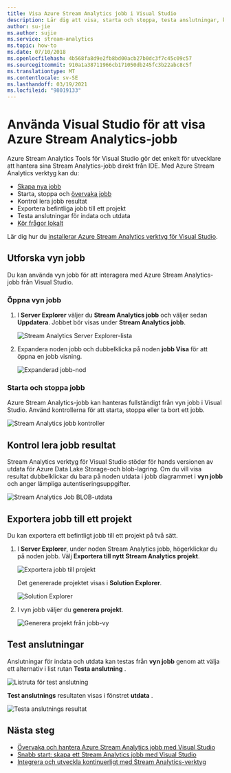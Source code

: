 ```yaml
---
title: Visa Azure Stream Analytics jobb i Visual Studio
description: Lär dig att visa, starta och stoppa, testa anslutningar, kontrol lera resultat och exportera dina Azure Stream Analytics-jobb med Visual Studio.
author: su-jie
ms.author: sujie
ms.service: stream-analytics
ms.topic: how-to
ms.date: 07/10/2018
ms.openlocfilehash: 4b568fa8d9e2fb8bd00acb27b0dc3f7c45c09c57
ms.sourcegitcommit: 910a1a38711966cb171050db245fc3b22abc8c5f
ms.translationtype: MT
ms.contentlocale: sv-SE
ms.lasthandoff: 03/19/2021
ms.locfileid: "98019133"
---
```

# <a name="use-visual-studio-to-view-azure-stream-analytics-jobs"></a>Använda Visual Studio för att visa Azure Stream Analytics-jobb

Azure Stream Analytics Tools för Visual Studio gör det enkelt för utvecklare att hantera sina Stream Analytics-jobb direkt från IDE. Med Azure Stream Analytics verktyg kan du:
- [Skapa nya jobb](stream-analytics-quick-create-vs.md)
- Starta, stoppa och [övervaka jobb](stream-analytics-monitor-jobs-use-vs.md)
- Kontrol lera jobb resultat
- Exportera befintliga jobb till ett projekt
- Testa anslutningar för indata och utdata
- [Kör frågor lokalt](stream-analytics-vs-tools-local-run.md)

Lär dig hur du [installerar Azure Stream Analytics verktyg för Visual Studio](stream-analytics-tools-for-visual-studio-install.md).

## <a name="explore-the-job-view"></a>Utforska vyn jobb

Du kan använda vyn jobb för att interagera med Azure Stream Analytics-jobb från Visual Studio.

### <a name="open-the-job-view"></a>Öppna vyn jobb

1. I **Server Explorer** väljer du **Stream Analytics jobb** och väljer sedan **Uppdatera**. Jobbet bör visas under **Stream Analytics jobb**.

    ![Stream Analytics Server Explorer-lista](./media/stream-analytics-vs-tools/stream-analytics-tools-for-vs-list-jobs-01.png)

2. Expandera noden jobb och dubbelklicka på noden **jobb Visa** för att öppna en jobb visning.
    
   ![Expanderad jobb-nod](./media/stream-analytics-vs-tools/stream-analytics-tools-for-vs-job-view-01.png)

### <a name="start-and-stop-jobs"></a>Starta och stoppa jobb

Azure Stream Analytics-jobb kan hanteras fullständigt från vyn jobb i Visual Studio. Använd kontrollerna för att starta, stoppa eller ta bort ett jobb.
    
   ![Stream Analytics jobb kontroller](./media/stream-analytics-vs-tools/azure-stream-analytics-job-view-controls.png)

## <a name="check-job-results"></a>Kontrol lera jobb resultat

Stream Analytics verktyg för Visual Studio stöder för hands versionen av utdata för Azure Data Lake Storage-och blob-lagring. Om du vill visa resultat dubbelklickar du bara på noden utdata i jobb diagrammet i **vyn jobb** och anger lämpliga autentiseringsuppgifter.

   ![Stream Analytics Job BLOB-utdata](./media/stream-analytics-vs-tools/stream-analytics-blob-preview.png)

## <a name="export-jobs-to-a-project"></a>Exportera jobb till ett projekt

Du kan exportera ett befintligt jobb till ett projekt på två sätt.

1. I **Server Explorer**, under noden Stream Analytics jobb, högerklickar du på noden jobb. Välj **Exportera till nytt Stream Analytics projekt**.
    
   ![Exportera jobb till projekt](./media/stream-analytics-vs-tools/stream-analytics-tools-for-vs-export-job-01.png)
    
    Det genererade projektet visas i **Solution Explorer**.
    
   ![Solution Explorer](./media/stream-analytics-vs-tools/stream-analytics-tools-for-vs-export-job-02.png)

2. I vyn jobb väljer du **generera projekt**.
    
   ![Generera projekt från jobb-vy](./media/stream-analytics-vs-tools/stream-analytics-tools-for-vs-export-job-03.png)

## <a name="test-connections"></a>Test anslutningar

Anslutningar för indata och utdata kan testas från **vyn jobb** genom att välja ett alternativ i list rutan **Testa anslutning** .

   ![Listruta för test anslutning](./media/stream-analytics-vs-tools/stream-analytics-test-connection-dropdown.png)

**Test anslutnings** resultaten visas i fönstret **utdata** .

   ![Testa anslutnings resultat](./media/stream-analytics-vs-tools/stream-analytics-test-connection-results.png)

## <a name="next-steps"></a>Nästa steg

* [Övervaka och hantera Azure Stream Analytics jobb med Visual Studio](stream-analytics-monitor-jobs-use-vs.md)
* [Snabb start: skapa ett Stream Analytics jobb med Visual Studio](stream-analytics-quick-create-vs.md)
* [Integrera och utveckla kontinuerligt med Stream Analytics-verktyg](stream-analytics-tools-for-visual-studio-cicd.md)
